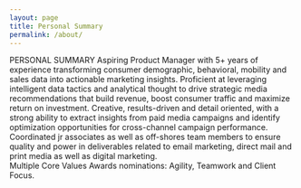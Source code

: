 ```yaml
---
layout: page
title: Personal Summary
permalink: /about/
---
```

PERSONAL SUMMARY
Aspiring Product Manager with 5+ years of experience transforming consumer demographic, behavioral, mobility and sales  data into actionable marketing insights. Proficient at leveraging intelligent data tactics and analytical thought to drive strategic media recommendations that build revenue, boost consumer traffic and maximize return on investment. 
Creative, results-driven and detail oriented, with a strong ability to extract insights from paid media campaigns and identify optimization opportunities for cross-channel campaign performance. 
Coordinated jr associates as well as off-shores team members to ensure quality and power in deliverables related to email marketing, direct mail and print media as well as digital marketing.  
Multiple Core Values Awards nominations: Agility, Teamwork and Client Focus.

